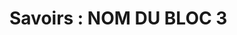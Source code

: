 #  Savoirs : <!-- varexp:begin BLOC3 -->NOM DU BLOC 3<!-- varexp:end --> 


<!-- start-replace-subnav depth=1 -->

<!-- end-replace-subnav -->


